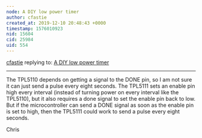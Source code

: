 ```yaml
---
node: A DIY low power timer
author: cfastie
created_at: 2019-12-10 20:48:43 +0000
timestamp: 1576010923
nid: 15604
cid: 25984
uid: 554
---
```




[cfastie](../profile/cfastie) replying to: [A DIY low power timer](../notes/cfastie/01-24-2018/a-diy-low-power-timer)

----
The TPL5110 depends on getting a signal to the DONE pin, so I am not sure it can just send a pulse every eight seconds. The TPL5111 sets an enable pin high every interval (instead of turning power on every interval like the TPL5110), but it also requires a done signal to set the enable pin back to low. But if the microcontroller can send a DONE signal as soon as the enable pin is set to high, then the TPL5111 could work to send a pulse every eight seconds.

Chris